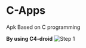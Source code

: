 # C-Apps
Apk Based on C programming

**By using C4-droid**
![Step 1](https://source.unsplash.com/user/erondu/1600x900)
